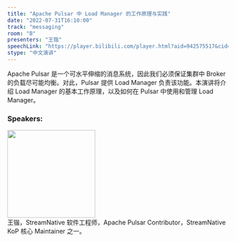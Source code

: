 ```yaml
---
title: "Apache Pulsar 中 Load Manager 的工作原理与实践"
date: "2022-07-31T16:10:00"
track: "messaging"
room: "B"
presenters: "王锴"
speechLink: "https://player.bilibili.com/player.html?aid=942575517&cid=817760221&page=1"
stype: "中文演讲"
---
```

Apache Pulsar 是一个可水平伸缩的消息系统，因此我们必须保证集群中 Broker 的负载尽可能均衡。对此，Pulsar 提供 Load Manager 负责该功能。本演讲将介绍 Load Manager 的基本工作原理，以及如何在 Pulsar 中使用和管理 Load Manager。
 ### Speakers: 
 <img src="images/speaker/1197.png" width="200" /><br>王锴，StreamNative 软件工程师，Apache Pulsar Contributor，StreamNative KoP 核心 Maintainer 之一。

 